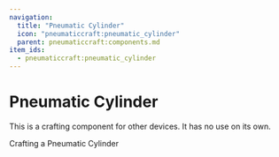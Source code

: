 ```yaml
---
navigation:
  title: "Pneumatic Cylinder"
  icon: "pneumaticcraft:pneumatic_cylinder"
  parent: pneumaticcraft:components.md
item_ids:
  - pneumaticcraft:pneumatic_cylinder
---
```


# Pneumatic Cylinder

This is a crafting component for other devices. It has no use on its own.

Crafting a Pneumatic Cylinder

<Recipe id="pneumaticcraft:pneumatic_cylinder" />


